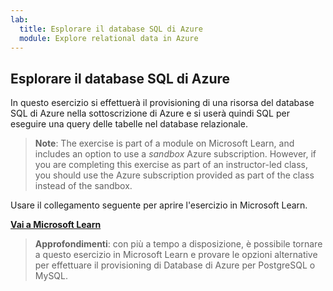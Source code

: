 ```yaml
---
lab:
  title: Esplorare il database SQL di Azure
  module: Explore relational data in Azure
---
```


## <a name="explore-azure-sql-database"></a>Esplorare il database SQL di Azure

In questo esercizio si effettuerà il provisioning di una risorsa del database SQL di Azure nella sottoscrizione di Azure e si userà quindi SQL per eseguire una query delle tabelle nel database relazionale.

> <bpt id="p1">**</bpt>Note<ept id="p1">**</ept>: The exercise is part of a module on Microsoft Learn, and includes an option to use a <bpt id="p2">*</bpt>sandbox<ept id="p2">*</ept> Azure subscription. However, if you are completing this exercise as part of an instructor-led class, you should use the Azure subscription provided as part of the class instead of the sandbox.

Usare il collegamento seguente per aprire l'esercizio in Microsoft Learn.

**[Vai a Microsoft Learn](https://docs.microsoft.com/learn/modules/explore-provision-deploy-relational-database-offerings-azure/4-exercise-provision-relational-azure-data-services?pivots=azuresql#provision-an-azure-sql-database-resource)**

> **Approfondimenti**: con più a tempo a disposizione, è possibile tornare a questo esercizio in Microsoft Learn e provare le opzioni alternative per effettuare il provisioning di Database di Azure per PostgreSQL o MySQL.